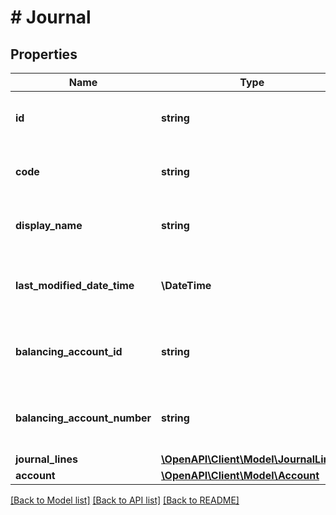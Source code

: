# # Journal

## Properties

Name | Type | Description | Notes
------------ | ------------- | ------------- | -------------
**id** | **string** | (v1.0) The id property for the Dynamics 365 Business Central journal entity | [optional]
**code** | **string** | (v1.0) The code property for the Dynamics 365 Business Central journal entity | [optional]
**display_name** | **string** | (v1.0) The displayName property for the Dynamics 365 Business Central journal entity | [optional]
**last_modified_date_time** | **\DateTime** | (v1.0) The lastModifiedDateTime property for the Dynamics 365 Business Central journal entity | [optional]
**balancing_account_id** | **string** | (v1.0) The balancingAccountId property for the Dynamics 365 Business Central journal entity | [optional]
**balancing_account_number** | **string** | (v1.0) The balancingAccountNumber property for the Dynamics 365 Business Central journal entity | [optional]
**journal_lines** | [**\OpenAPI\Client\Model\JournalLine[]**](JournalLine.md) |  | [optional]
**account** | [**\OpenAPI\Client\Model\Account**](Account.md) |  | [optional]

[[Back to Model list]](../../README.md#models) [[Back to API list]](../../README.md#endpoints) [[Back to README]](../../README.md)
